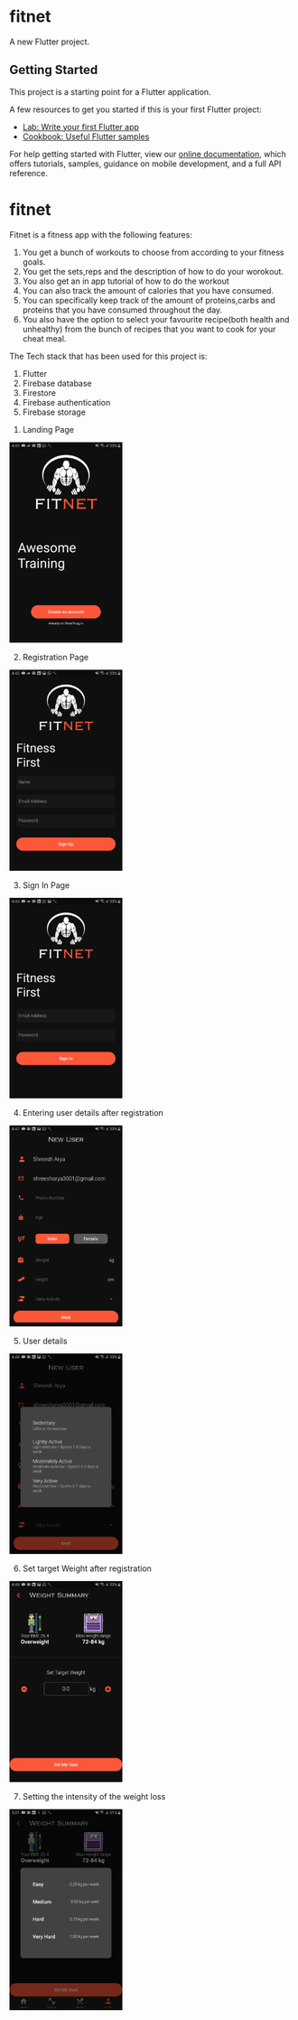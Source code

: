 # fitnet

A new Flutter project.

## Getting Started

This project is a starting point for a Flutter application.

A few resources to get you started if this is your first Flutter project:

- [Lab: Write your first Flutter app](https://flutter.dev/docs/get-started/codelab)
- [Cookbook: Useful Flutter samples](https://flutter.dev/docs/cookbook)

For help getting started with Flutter, view our
[online documentation](https://flutter.dev/docs), which offers tutorials,
samples, guidance on mobile development, and a full API reference.

# fitnet
Fitnet is a fitness app with the following features:

1. You get a bunch of workouts to choose from according to your fitness goals.
2. You get the sets,reps and the description of how to do your worokout.
3. You also get an in app tutorial of how to do the workout
4. You can also track the amount of calories that you have consumed.
5. You can specifically keep track of the amount of proteins,carbs and proteins that you have consumed throughout the day.
6. You also have the option to select your favourite recipe(both health and unhealthy) from the bunch of recipes that you want to cook for your cheat meal.

The Tech stack that has been used for this project is:

1. Flutter
2. Firebase database
3. Firestore
4. Firebase authentication
5. Firebase storage

<!-- ![](github_images/1.jpg) -->

1. Landing Page                                                                          
<img src="github_images/1.jpg" width='200'>

2. Registration Page
<img src="github_images/2.jpg" width='200'> 

3. Sign In Page
<img src="github_images/3.jpg" width='200'> 

4. Entering user details after registration
<img src="github_images/4.jpg" width='200'> 

5. User details 
<img src="github_images/5.jpg" width='200'> 

6. Set target Weight after registration
<img src="github_images/6.jpg" width='200'> 

7. Setting the intensity of the weight loss
<img src="github_images/7.jpg" width='200'> 